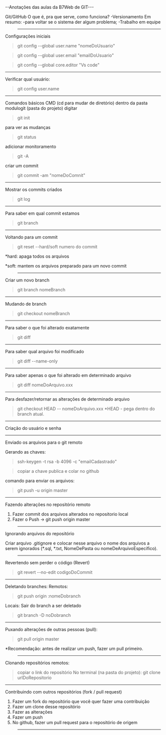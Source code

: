 --Anotações das aulas da B7Web de GIT---

Git/GitHub
O que é, pra que serve, como funciona?
-Versionamento
Em resumo:
-para voltar se o sistema der algum problema;
-Trabalho em equipe
>--------------------------------------------------------------------------------
Configurações iniciais

>git config --global user.name "nomeDoUsuario"

>git config --global user.email "emailDoUsuario"

>git config --global core.editor "Vs code"
----------------------------------------------------------------------------------
Verificar qual usuário:
>git config user.name
----------------------------------------------------------------------------------

Comandos básicos CMD (cd para mudar de diretório)
dentro da pasta modulogit (pasta do projeto) digitar 
>git init

para ver as mudanças
 >git status

adicionar monitoramento 
>git -A

criar um commit 
>git commit -am "nomeDoComnit"
----------------------------------------------------------------------------------
Mostrar os commits criados
>git log
----------------------------------------------------------------------------------
Para saber em qual commit estamos
>git branch
----------------------------------------------------------------------------------
Voltando para um commit 
> git reset --hard/soft numero do commit

*hard: apaga todos os arquivos

*soft: mantem os arquivos preparado para um novo commit
>----------------------------------------------------------------------------------
Criar um novo branch
>git branch nomeBranch
----------------------------------------------------------------------------------
Mudando de branch
>git checkout nomeBranch
----------------------------------------------------------------------------------
Para saber o que foi alterado exatamente
>git diff
----------------------------------------------------------------------------------
Para saber qual arquivo foi modificado
>git diff --name-only
---------------------------------------------------------------------------------
Para saber apenas o que foi alterado em determinado arquivo
>git diff nomeDoArquivo.xxx
---------------------------------------------------------------------------------
Para desfazer/retornar as alterações de determinado arquivo
>git checkout HEAD -- nomeDoArquivo.xxx
*HEAD - pega dentro do branch atual.
>
----------------------------------------------------------------------------------
Criação do usuário e senha
>
----------------------------------------------------------------------------------
Enviado os arquivos para o git remoto

Gerando as chaves:
>ssh-keygen -t rsa -b 4096 -c "emailCadastrado"

>copiar a chave publica e colar no github

comando para enviar os arquivos: 
>git push -u origin master
------------------------------------------------------------------------------------
Fazendo alterações no repositório remoto
1. Fazer commit dos arquivos alterados no repositorio local
2. Fazer o Push -> git push origin master  
>--------------------------------------------------------------------------------------
Ignorando arquivos do repositório 

Criar arquivo .gitignore e colocar nesse arquivo o nome dos arquivos a serem ignorados (*.sql, *.txt, NomeDePasta ou nomeDeArquivoEspecifico).
>--------------------------------------------------------------------------------------
Revertendo sem perder o código (Revert)
>git revert --no-edit codigoDoCommit
---------------------------------------------------------------------------------------
Deletando branches:
Remotos:
>git push origin :nomeDobranch 

Locais:
Sair do branch a ser deletado
>git branch -D noDobranch
---------------------------------------------------------------------------------------
Puxando alterações de outras pessoas (pull):
>git pull origin master

*Recomendação: antes de realizar um push, fazer um pull primeiro.
>---------------------------------------------------------------------------------------
Clonando repositórios remotos:
>copiar o link do repositório
No terminal (na pasta do projeto):
>git clone urlDoRepositorio
-----------------------------------------------------------------------------------------
Contribuindo com outros repositórios (fork / pull request)
1. Fazer um fork do repositório que você quer fazer uma contribuição
2. Fazer um clone desse repositório
3. Fazer as alterações 
4. Fazer um push
5. No github, fazer um pull request para o repositório de origem
>------------------------------------------------------------------------------------------








